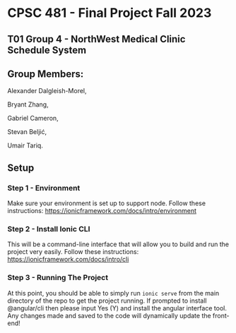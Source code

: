 # CPSC 481 - Final Project Fall 2023
## T01 Group 4 - NorthWest Medical Clinic Schedule System
## Group Members:
Alexander Dalgleish-Morel, 

Bryant Zhang, 

Gabriel Cameron, 

Stevan Beljić, 

Umair Tariq.

## Setup

### Step 1 - Environment
Make sure your environment is set up to support node. Follow these instructions: https://ionicframework.com/docs/intro/environment

### Step 2 - Install Ionic CLI
This will be a command-line interface that will allow you to build and run the project very easily. Follow these instructions: https://ionicframework.com/docs/intro/cli

### Step 3 - Running The Project
At this point, you should be able to simply run `ionic serve` from the main directory of the repo to get the project running. If prompted to install @angular/cli then please input Yes (Y) and install the angular interface tool. Any changes made and saved to the code will dynamically update the front-end!
